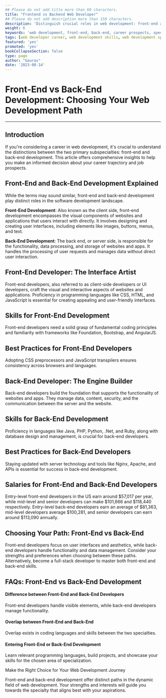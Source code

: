 ```yaml
---
## Please do not add title more than 60 characters.
title: "Frontend vs Backend Web Developer"
## Please do not add description more than 150 characters.
description: 'Distinguish crucial roles in web development: front-end and back-end specialties. Explore career prospects today.'
weight: 6
keywords: 'web development, front-end, back-end, career prospects, specialties, web development roles, differentiate'
tags: [web developer career, web development skills, web development specializations, front-end development, back-end development, full-stack development, mobile development, web developer salary, coding skills, career progression, web development trends, entry-level web developer]
featured: 'yes'
promoted: 'yes'
bookCollapseSection: false
type: page
author: "Gaurav"
date: '2023-08-14'
---
```



# Front-End vs Back-End Development: Choosing Your Web Development Path

---

## Introduction

If you're considering a career in web development, it's crucial to understand the distinctions between the two primary subspecialties: front-end and back-end development. This article offers comprehensive insights to help you make an informed decision about your career trajectory and job prospects.

## Front-End and Back-End Development Explained

While the terms may sound similar, front-end and back-end development play distinct roles in the software development landscape.

**Front-End Development**: Also known as the client side, front-end development encompasses the visual components of websites and applications that users interact with directly. It involves designing and creating user interfaces, including elements like images, buttons, menus, and text.

**Back-End Development**: The back end, or server side, is responsible for the functionality, data processing, and storage of websites and apps. It handles the processing of user requests and manages data without direct user interaction.

## Front-End Developer: The Interface Artist

Front-end developers, also referred to as client-side developers or UI developers, craft the visual and interactive aspects of websites and applications. Proficiency in programming languages like CSS, HTML, and JavaScript is essential for creating appealing and user-friendly interfaces.

## Skills for Front-End Development

Front-end developers need a solid grasp of fundamental coding principles and familiarity with frameworks like Foundation, Bootstrap, and AngularJS.

## Best Practices for Front-End Developers

Adopting CSS preprocessors and JavaScript transpilers ensures consistency across browsers and languages.

## Back-End Developer: The Engine Builder

Back-end developers build the foundation that supports the functionality of websites and apps. They manage data, content, security, and the communication between the server and the website.

## Skills for Back-End Development

Proficiency in languages like Java, PHP, Python, .Net, and Ruby, along with database design and management, is crucial for back-end developers.

## Best Practices for Back-End Developers

Staying updated with server technology and tools like Nginx, Apache, and APIs is essential for success in back-end development.

## Salaries for Front-End and Back-End Developers

Entry-level front-end developers in the US earn around $57,017 per year, while mid-level and senior developers can make $101,666 and $118,440 respectively. Entry-level back-end developers earn an average of $81,363, mid-level developers average $100,281, and senior developers can earn around $113,090 annually.

## Choosing Your Path: Front-End vs Back-End

Front-end developers focus on user interfaces and aesthetics, while back-end developers handle functionality and data management. Consider your strengths and preferences when choosing between these paths. Alternatively, become a full-stack developer to master both front-end and back-end skills.

## FAQs: Front-End vs Back-End Development

#### Difference between Front-End and Back-End Developers
Front-end developers handle visible elements, while back-end developers manage functionality.
   
#### Overlap between Front-End and Back-End
Overlap exists in coding languages and skills between the two specialties.
   
#### Entering Front-End or Back-End Development
Learn relevant programming languages, build projects, and showcase your skills for the chosen area of specialization.

Make the Right Choice for Your Web Development Journey

Front-end and back-end development offer distinct paths in the dynamic field of web development. Your strengths and interests will guide you towards the specialty that aligns best with your aspirations.